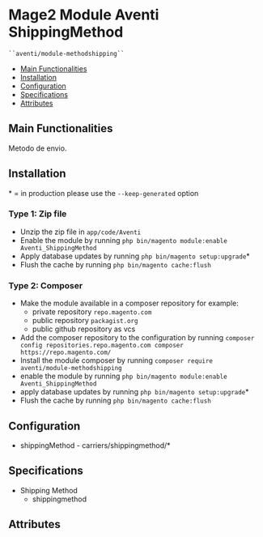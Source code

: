 # Mage2 Module Aventi ShippingMethod

    ``aventi/module-methodshipping``

 - [Main Functionalities](#markdown-header-main-functionalities)
 - [Installation](#markdown-header-installation)
 - [Configuration](#markdown-header-configuration)
 - [Specifications](#markdown-header-specifications)
 - [Attributes](#markdown-header-attributes)


## Main Functionalities
Metodo de envio.

## Installation
\* = in production please use the `--keep-generated` option

### Type 1: Zip file

 - Unzip the zip file in `app/code/Aventi`
 - Enable the module by running `php bin/magento module:enable Aventi_ShippingMethod`
 - Apply database updates by running `php bin/magento setup:upgrade`\*
 - Flush the cache by running `php bin/magento cache:flush`

### Type 2: Composer

 - Make the module available in a composer repository for example:
    - private repository `repo.magento.com`
    - public repository `packagist.org`
    - public github repository as vcs
 - Add the composer repository to the configuration by running `composer config repositories.repo.magento.com composer https://repo.magento.com/`
 - Install the module composer by running `composer require aventi/module-methodshipping`
 - enable the module by running `php bin/magento module:enable Aventi_ShippingMethod`
 - apply database updates by running `php bin/magento setup:upgrade`\*
 - Flush the cache by running `php bin/magento cache:flush`


## Configuration

 - shippingMethod - carriers/shippingmethod/*


## Specifications

 - Shipping Method
	- shippingmethod


## Attributes




